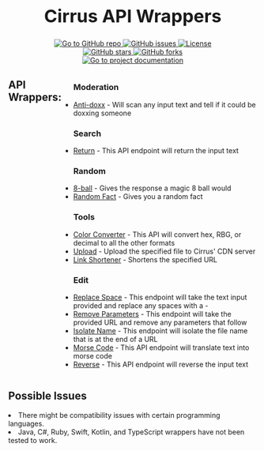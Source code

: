 <div align="center">
    <h1 style="font-size: 36px;">Cirrus API Wrappers</h1>
    <a href="https://github.com/caelen-cater/cirrus-api-wrappers" target="_blank">
        <img src="https://cdn.cirrus.center/main/icons/v1.svg" alt="Go to GitHub repo">
    </a>
    <a href="https://github.com/caelen-cater/cirrus-api-wrappers/issues" target="_blank">
        <img src="https://api.cirrus.center/api/v1/search/api-stats/wrapper-github/issues.php" alt="GitHub issues">
    </a>
    <a href="https://github.com/caelen-cater/cirrus-api-wrappers/blob/main/LICENSE" target="_blank">
        <img src="https://cdn.cirrus.center/main/icons/License-MIT-blue.svg" alt="License">
    </a>
    <br>
    <a href="https://github.com/caelen-cater/cirrus-api-wrappers" target="_blank">
        <img src="https://api.cirrus.center/api/v1/search/api-stats/wrapper-github/stars.php" alt="GitHub stars">
    </a>
    <a href="https://github.com/caelen-cater/cirrus-api-wrappers" target="_blank">
        <img src="https://api.cirrus.center/api/v1/search/api-stats/wrapper-github/forks.php" alt="GitHub forks">
    </a>
    <br>
    <a href="https://docs.cirrus.center" target="_blank">
        <img src="https://cdn.cirrus.center/main/icons/view-Documentation-blue.svg" alt="Go to project documentation">
    </a>
</div>    
<div style="display: flex; align-items: flex-start;">
    <h2 style="text-align: left;">API Wrappers:</h2>
    <ul>
        <h3>Moderation</h3><li><a href="/anti-doxx/">Anti-doxx</a> - Will scan any input text and tell if it could be doxxing someone</li>
        <h3>Search</h3><li><a href="/return/">Return</a> - This API endpoint will return the input text</li>
        <h3>Random</h3><li><a href="/8-ball/">8-ball</a> - Gives the response a magic 8 ball would</li>
        <li><a href="/random-fact/">Random Fact</a> - Gives you a random fact</li>
        <h3>Tools</h3><li><a href="/color-converter/">Color Converter</a> - This API will convert hex, RBG, or decimal to all the other formats</li>
        <li><a href="/upload/">Upload</a> - Upload the specified file to Cirrus' CDN server</li>
        <li><a href="/link-shortener/">Link Shortener</a> - Shortens the specified URL</li>
        <h3>Edit</h3><li><a href="/replace-space/">Replace Space</a> - This endpoint will take the text input provided and replace any spaces with a -</li>
        <li><a href="/remove-parameters/">Remove Parameters</a> - This endpoint will take the provided URL and remove any parameters that follow</li>
        <li><a href="/isolate-name/">Isolate Name</a> - This endpoint will isolate the file name that is at the end of a URL</li>
        <li><a href="/morese-code/">Morse Code</a> - This API endpoint will translate text into morse code</li>
        <li><a href="/reverse/">Reverse</a> - This API endpoint will reverse the input text</li>
    </ul>
</div>
<h2 style="text-align: left;">Possible Issues</h2>
<li><a>There might be compatibility issues with certain programming languages.</a></li>
<li><a>Java, C#, Ruby, Swift, Kotlin, and TypeScript wrappers have not been tested to work.</a></li>
